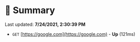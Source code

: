 # 📖 Summary
Last updated: **7/24/2021, 2:30:39 PM**

- `GET` [https://google.com](https://google.com) - **Up** (121ms)
